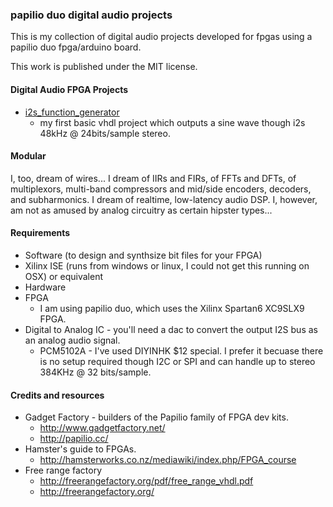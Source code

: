 ### papilio duo digital audio projects
This is my collection of digital audio projects developed for fpgas using a papilio duo fpga/arduino board. 

This work is published under the MIT license. 

#### Digital Audio FPGA Projects
* [i2s_function_generator](https://github.com/newdigate/papilio_duo_i2s/tree/master/i2s_function_generator "basic i2s function generator") 
  * my first basic vhdl project which outputs a sine wave though i2s 48kHz @ 24bits/sample stereo. 

#### Modular
I, too, dream of wires... I dream of IIRs and FIRs, of FFTs and DFTs, of multiplexors, multi-band compressors and mid/side encoders, decoders, and subharmonics. I dream of realtime, low-latency audio DSP. I, however, am not as amused by analog circuitry as certain hipster types...  

#### Requirements
* Software (to design and synthsize bit files for your FPGA)
 * Xilinx ISE (runs from windows or linux, I could not get this running on OSX) or equivalent 
* Hardware
 * FPGA
   * I am using papilio duo, which uses the Xilinx Spartan6 XC9SLX9 FPGA.
 * Digital to Analog IC - you'll need a dac to convert the output I2S bus as an analog audio signal.
   * PCM5102A - I've used DIYINHK $12 special. I prefer it becuase there is no setup required though I2C or SPI and can handle up to stereo 384KHz @ 32 bits/sample. 
  
#### Credits and resources
* Gadget Factory - builders of the Papilio family of FPGA dev kits.
  * http://www.gadgetfactory.net/
  * http://papilio.cc/
* Hamster's guide to FPGAs. 
  * http://hamsterworks.co.nz/mediawiki/index.php/FPGA_course
* Free range factory
  * http://freerangefactory.org/pdf/free_range_vhdl.pdf
  * http://freerangefactory.org/
